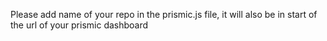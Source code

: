 Please add name of your repo in the prismic.js file, it will also be in start of the url of your prismic dashboard
